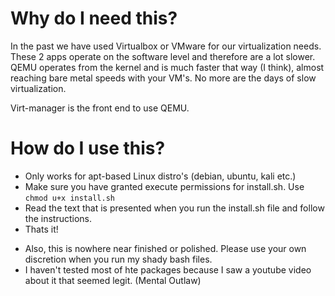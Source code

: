 # Why do I need this?

In the past we have used Virtualbox or VMware for our virtualization needs. These 2 apps operate on the software level and therefore are a lot slower. QEMU operates from the kernel and is much faster that way (I think), almost reaching bare metal speeds with your VM's. No more are the days of slow virtualization.

Virt-manager is the front end to use QEMU.

# How do I use this?

- Only works for apt-based Linux distro's (debian, ubuntu, kali etc.)
- Make sure you have granted execute permissions for install.sh. Use `chmod u+x install.sh`
- Read the text that is presented when you run the install.sh file and follow the instructions.
- Thats it!

* Also, this is nowhere near finished or polished. Please use your own discretion when you run my shady bash files.
* I haven't tested most of hte packages because I saw a youtube video about it that seemed legit. (Mental Outlaw)
